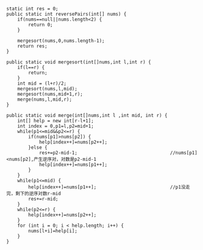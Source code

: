     static int res = 0;
	public static int reversePairs(int[] nums) {
		if(nums==null||nums.length<2) {
			return 0;
		}
		
		mergesort(nums,0,nums.length-1);
		return res;
    }
	
	public static void mergesort(int[]nums,int l,int r) {
		if(l==r) {
			return;
		}
		int mid = (l+r)/2;
		mergesort(nums,l,mid);
		mergesort(nums,mid+1,r);
		merge(nums,l,mid,r);
	}
	
	public static void merge(int[]nums,int l ,int mid, int r) {
		int[] help = new int[r-l+1];
		int index = 0,p1=l,p2=mid+1;
		while(p1<=mid&&p2<=r) {
			if(nums[p1]>nums[p2]) {
				help[index++]=nums[p2++];
			}else {
				res+=p2-mid-1;									//nums[p1]<nums[p2],产生逆序对，对数是p2-mid-1
				help[index++]=nums[p1++];
			}
		}
		while(p1<=mid) {
			help[index++]=nums[p1++];							//p1没走完，剩下的逆序对数r-mid
			res+=r-mid;
		}
		while(p2<=r) {
			help[index++]=nums[p2++];
		}
		for (int i = 0; i < help.length; i++) {
			nums[l+i]=help[i];
		}
	}
